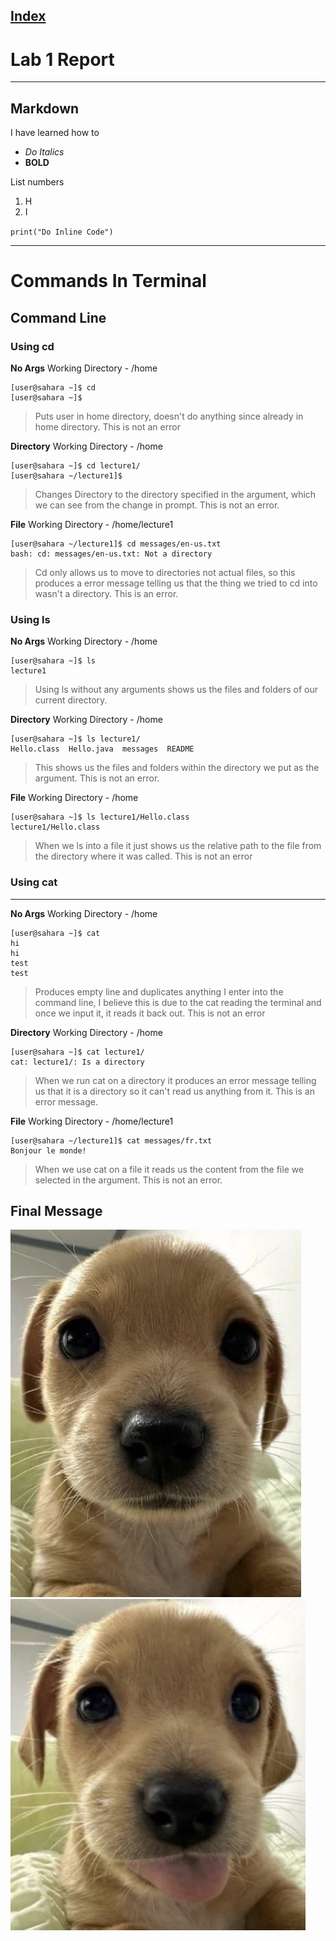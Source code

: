 
[Index](https://zcashe.github.io/cse15l-lab-reports/index.html)
---
# Lab 1 Report 
---
## Markdown
I have learned how to
* *Do Italics*
*  **BOLD**


List numbers
1. H
2. I

`print("Do Inline Code")`

---
# Commands In Terminal
## Command Line

### Using cd


**No Args**
Working Directory - /home
```
[user@sahara ~]$ cd 
[user@sahara ~]$ 
```
> Puts user in home directory, doesn't do anything since already in home directory.
> This is not an error

**Directory**
Working Directory - /home
```
[user@sahara ~]$ cd lecture1/
[user@sahara ~/lecture1]$
```
> Changes Directory to the directory specified in the argument, which we can see from the change in prompt.
> This is not an error.

**File**
Working Directory - /home/lecture1
```
[user@sahara ~/lecture1]$ cd messages/en-us.txt 
bash: cd: messages/en-us.txt: Not a directory
```
> Cd only allows us to move to directories not actual files, so this produces a error message telling us that the thing we tried to cd into wasn't a directory.
> This is an error.


### Using ls

**No Args**
Working Directory - /home
```
[user@sahara ~]$ ls
lecture1
```
> Using ls without any arguments shows us the files and folders of our current directory.

**Directory**
Working Directory - /home
```
[user@sahara ~]$ ls lecture1/
Hello.class  Hello.java  messages  README
```
> This shows us the files and folders within the directory we put as the argument.
> This is not an error. 

**File**
Working Directory - /home
```
[user@sahara ~]$ ls lecture1/Hello.class 
lecture1/Hello.class
```
> When we ls into a file it just shows us the relative path to the file from the directory where it was called.
> This is not an error

### Using cat
---
**No Args**
Working Directory - /home
```
[user@sahara ~]$ cat
hi
hi
test
test
```
> Produces empty line and duplicates anything I enter into the command line, I believe this is due to the cat reading the terminal and once we input it, it reads it back out.
> This is not an error 

**Directory**
Working Directory - /home
```
[user@sahara ~]$ cat lecture1/
cat: lecture1/: Is a directory
```
> When we run cat on a directory it produces an error message telling us that it is a directory so it can't read us anything from it.
> This is an error message.

**File**
Working Directory - /home/lecture1
```
[user@sahara ~/lecture1]$ cat messages/fr.txt 
Bonjour le monde!
```
> When we use cat on a file it reads us the content from the file we selected in the argument.
> This is not an error.

## Final Message 
![Image](assets/dogstare.jpg)
![Image](assets/=P.jpg)

